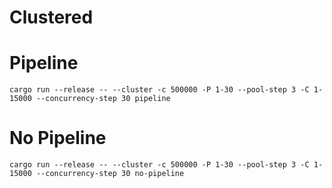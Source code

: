 Clustered
=========

# Pipeline

```
cargo run --release -- --cluster -c 500000 -P 1-30 --pool-step 3 -C 1-15000 --concurrency-step 30 pipeline
```

# No Pipeline

```
cargo run --release -- --cluster -c 500000 -P 1-30 --pool-step 3 -C 1-15000 --concurrency-step 30 no-pipeline
```